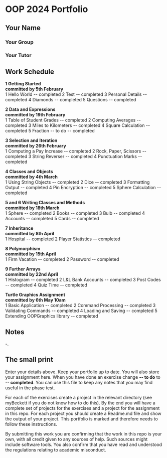 
# OOP 2024 Portfolio
## Your Name
### Your Group
### Your Tutor



## Work Schedule
**1 Getting Started**\
**committed by 5th February**\
1 Hello World        -- completed
2 Test               -- completed
3 Personal Details   -- completed
4 Diamonds           -- completed
5 Questions          -- completed

**2 Data and Expressions**\
**committed by 19th February**\
1 Table of Student Grades  -- completed
2 Computing Averages       -- completed
3 Miles to Kilometers      -- completed
4 Square Calculation       -- completed
5 Fraction -- to do        -- completed

**3 Selection and Iteration**\
**committed by 26th February**\
1 Computing a Pay Increase   -- completed
2 Rock, Paper, Scissors      -- completed
3 String Reverser            -- completed
4 Punctuation Marks          -- completed

**4 Classes and Objects**\
**committed by 4th March**\
1 Using String Objects     -- completed
2 Dice                     -- completed
3 Formatting Output        -- completed
4 Pin Encryption           -- completed
5 Sphere Calculation       -- completed

**5 and 6 Writing Classes and Methods**\
**committed by 18th March**\
1 Sphere       -- completed
2 Books        -- completed
3 Bulb         -- completed
4 Accounts     -- completed
5 Cards        -- completed

**7 Inheritance**\
**committed by 8th April**\
1 Hospital            -- completed
2 Player Statistics   -- completed

**8 Polymorphism**\
**committed by 15th April**\
1 Firm Vacation           -- completed
2 Password                -- completed

**9 Further Arrays**\
**committed by 22nd April**\
1 Histogram             -- completed
2 L&L Bank Accounts     -- completed
3 Post Codes            -- completed
4 Quiz Time             -- completed

**Turtle Graphics Assignment**\
**committed by 6th May 10am**\
1 Basic Application                -- completed
2 Command Processing               -- completed
3 Validating Commands              -- completed
4 Loading and Saving               -- completed
5 Extending OOPGraphics library    -- completed

## Notes
-.

## The small print
Enter your details above. Keep your portfolio up to date. You will also store your assignment here.
When you have done an exercise change **-- to do** to **-- completed**.
You can use this file to keep any notes that you may find useful in the phase test.

For each of the exercises create a project in the relevant directory (see myBeckett if you do not know how to do this).
By the end you will have a complete set of projects for the exercises and a project for the assignment in this repo.
For each project you should create a Readme.md file and show the output of your project.
This portfolio is marked and therefore needs to follow these instructions.

By submitting this work you are confirming that the work in this repo is your own, with all credit given to any sources of help. Such sources might include software tools.
You also confirm that you have read and understood the regulations relating to academic misconduct.
